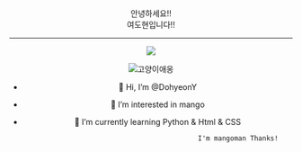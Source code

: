 <div align="center">
  안녕하세요!! 
</div>
<div align="center">
여도현입니다!!
</div>
<hr>

<div align="center">
  <a href="https://hits.seeyoufarm.com"><img src="https://hits.seeyoufarm.com/api/count/incr/badge.svg?url=https%3A%2F%2Fgithub.com%2FDohyeonY&count_bg=%23FFC8EF&title_bg=%23FF5757&icon=waze.svg&icon_color=%23FFF9F9&title=%EC%96%BC%EB%A7%88%EB%82%98+%EB%93%A4%EC%96%B4%EC%99%94%EC%A7%80%3F&edge_flat=false"/></a>
  <div>
    
![고양이애옹](https://postfiles.pstatic.net/MjAyMjA4MTZfNjkg/MDAxNjYwNTgwNDQzODE1.uETem_Zp5APgJbLnR3nuydcSHnXh7-1l94ArewMaKQIg.SZWWdGMNXVfx_iIiKBLOawDv0EYhz0zjxdYlnrV747Ug.GIF.12duddnjsgl/Photos.gif?type=w580)








- 👋 Hi, I’m @DohyeonY
- 👀 I’m interested in mango
- 🌱 I’m currently learning Python & Html & CSS


                                                    
                                              I'm mangoman Thanks!
